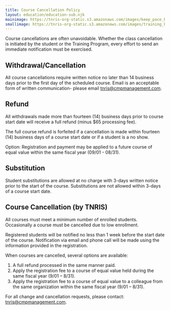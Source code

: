 ```yaml
---
title: Course Cancellation Policy
layout: education/education-sub.njk
mainimage: https://tnris-org-static.s3.amazonaws.com/images/keep_pace_banner.jpg
smallimage: https://tnris-org-static.s3.amazonaws.com/images/training_keep_pace_md.jpg
---
```


<p class="lead">Course cancellations are often unavoidable. Whether the class cancellation is initiated by the student or the Training Program, every effort to send an immediate notification must be exercised.</p>

## Withdrawal/Cancellation

All course cancellations require written notice no later than 14 business days prior to the first day of the scheduled course. Email is an acceptable form of written communication- please email tnris@cmpmanagement.com.

## Refund

All withdrawals made more than fourteen (14) business days prior to course start date will receive a full refund (minus $65 processing fee).

The full course refund is forfeited if a cancellation is made within fourteen (14) business days of a course start date or if a student is a no show.

Option: Registration and payment may be applied to a future course of equal value within the same fiscal year (09/01 - 08/31).

## Substitution

Student substitutions are allowed at no charge with 3-days written notice prior to the start of the course. Substitutions are not allowed within 3-days of a course start date.

## Course Cancellation (by TNRIS)

All courses must meet a minimum number of enrolled students. Occasionally a course must be cancelled due to low enrollment.

Registered students will be notified no less than 1 week before the start date of the course. Notification via email and phone call will be made using the information provided in the registration.

When courses are cancelled, several options are available:

1.  A full refund processed in the same manner paid.
2.  Apply the registration fee to a course of equal value held during the same fiscal year (9/01 – 8/31).
3.  Apply the registration fee to a course of equal value to a colleague from the same organization within the same fiscal year (9/01 – 8/31).

For all change and cancellation requests, please contact:   tnris@cmpmanagement.com.
